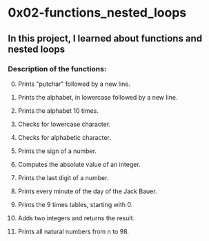 # 0x02-functions_nested_loops

## In this project, I learned about functions and nested loops

### Description of the functions:

0. Prints "putchar" followed by a new line.

1. Prints the alphabet, in lowercase followed by a new line.

2. Prints the alphabet 10 times.

3. Checks for lowercase character.

4. Checks for alphabetic character.

5. Prints the sign of a number.

6. Computes the absolute value of an integer.

7. Prints the last digit of a number.

8. Prints every minute of the day of the Jack Bauer.

9. Prints the 9 times tables, starting with 0.

10. Adds two integers and returns the result.

11. Prints all natural numbers from n to 98.
